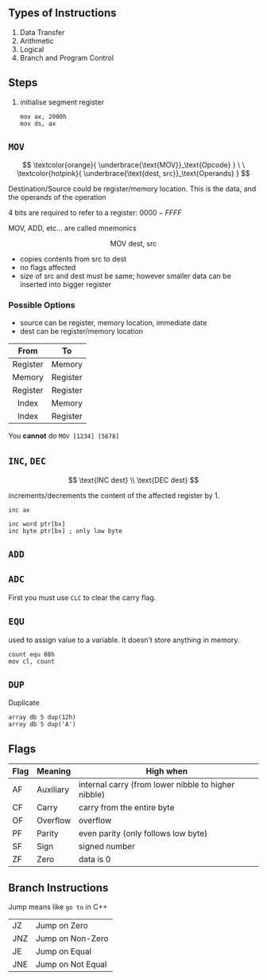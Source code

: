 ##  Types of Instructions

1. Data Transfer
2. Arithmetic
3. Logical
4. Branch and Program Control

## Steps

1. initialise segment register

   ```assembly
   mov ax, 2000h
   mov ds, ax
   ```

## `MOV`

$$
\textcolor{orange}{
\underbrace{\text{MOV}}_\text{Opcode}
}
\ \
\textcolor{hotpink}{
\underbrace{\text{dest, src}}_\text{Operands}
}
$$

Destination/Source could be register/memory location. This is the data, and the operands of the operation

4 bits are required to refer to a register: $0000-FFFF$

MOV, ADD, etc… are called mnemonics

$$
\text{MOV dest, src}
$$

- copies contents from src to dest
- no flags affected
- size of src and dest must be same; however smaller data can be inserted into bigger register

### Possible Options

- source can be register, memory location, immediate date
- dest can be register/memory location

|   From   |    To    |
| :------: | :------: |
| Register |  Memory  |
|  Memory  | Register |
| Register | Register |
|  Index   |  Memory  |
|  Index   | Register |

You **cannot** do `MOV [1234] [5678]`

## `INC`, `DEC`

$$
\text{INC dest} \\
\text{DEC dest}
$$

increments/decrements the content of the affected register by 1.

```assembly
inc ax

inc word ptr[bx]
inc byte ptr[bx] ; only low byte
```

## `ADD`

## `ADC`

First you must use `CLC` to clear the carry flag.

## `EQU`

used to assign value to a variable. It doesn’t store anything in memory.

```assembly
count equ 08h
mov cl, count
```

## `DUP`

Duplicate

```assembly
array db 5 dup(12h)
array db 5 dup('A')
```

## Flags

| Flag | Meaning   | High when                                           |
| ---- | --------- | --------------------------------------------------- |
| AF   | Auxiliary | internal carry (from lower nibble to higher nibble) |
| CF   | Carry     | carry from the entire byte                          |
| OF   | Overflow  | overflow                                            |
| PF   | Parity    | even parity (only follows low byte)                 |
| SF   | Sign      | signed number                                       |
| ZF   | Zero      | data is 0                                           |

## Branch Instructions

Jump means like `go to` in C++

|      |                   |
| ---- | ----------------- |
| JZ   | Jump on Zero      |
| JNZ  | Jump on Non-Zero  |
| JE   | Jump on Equal     |
| JNE  | Jump on Not Equal |

